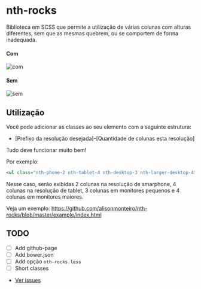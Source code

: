 # nth-rocks

Biblioteca em SCSS que permite a utilização de várias colunas com alturas diferentes, sem que as mesmas quebrem, ou se comportem de forma inadequada.

#### Com
![com](https://raw.githubusercontent.com/alisonmonteiro/nth-rocks/master/example/com.png)
#### Sem
![sem](https://raw.githubusercontent.com/alisonmonteiro/nth-rocks/master/example/sem.png)

## Utilização

Você pode adicionar as classes ao seu elemento com a seguinte estrutura:
- [Prefixo da resolução desejada]-[Quantidade de colunas esta resolução]

Tudo deve funcionar muito bem!

Por exemplo:
~~~html
<ul class="nth-phone-2 nth-tablet-4 nth-desktop-3 nth-larger-desktop-4"
~~~

Nesse caso, serão exibidas 2 colunas na resolução de smarphone, 4 colunas na resolução de tablet, 3 colunas em monitores pequenos e 4 colunas em monitores maiores.

Veja um exemplo: https://github.com/alisonmonteiro/nth-rocks/blob/master/example/index.html

## TODO
- [ ] Add github-page
- [ ] Add bower.json
- [ ] Add opção `nth-rocks.less`
- [ ] Short classes
- [Ver issues](https://github.com/alisonmonteiro/nth-rocks/issues)
